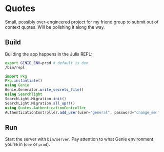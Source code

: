 # Quotes

Small, possibly over-engineered project for my friend group to submit out of context quotes. Will be polishing it along the way.

## Build

Building the app happens in the Julia REPL:

```bash
export GENIE_ENV=prod # default is dev
/bin/repl
```

```julia
import Pkg
Pkg.instantiate()
using Genie
Genie.Generator.write_secrets_file()
using Searchlight
SearchLight.Migration.init()
SearchLight.Migration.all_up!!()
using Quotes.AuthenticationController
AuthenticationController.add_user(user="general", password="change_me!")
```

## Run

Start the server with `bin/server`. Pay attention to what Genie environment you're in (`dev` or `prod`).
